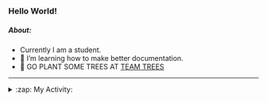 ### Hello World!

##### About:
- Currently I am a student.
- 🌱 I’m learning how to make better documentation.
- 🌱 GO PLANT SOME TREES AT [TEAM TREES](https://teamtrees.org/)

---
<details>
  <summary>:zap: My Activity:</summary>
  
<!--START_SECTION:waka-->
![Code Time](http://img.shields.io/badge/Code%20Time-1%2C132%20hrs%2056%20mins-blue)

**I'm a Night 🦉** 

```text
🌞 Morning                1269 commits        ██░░░░░░░░░░░░░░░░░░░░░░░   08.79 % 
🌆 Daytime                5237 commits        █████████░░░░░░░░░░░░░░░░   36.26 % 
🌃 Evening                4153 commits        ███████░░░░░░░░░░░░░░░░░░   28.75 % 
🌙 Night                  3784 commits        ███████░░░░░░░░░░░░░░░░░░   26.20 % 
```
📅 **I'm Most Productive on Wednesday** 

```text
Monday                   2215 commits        ████░░░░░░░░░░░░░░░░░░░░░   15.34 % 
Tuesday                  1836 commits        ███░░░░░░░░░░░░░░░░░░░░░░   12.71 % 
Wednesday                3365 commits        ██████░░░░░░░░░░░░░░░░░░░   23.30 % 
Thursday                 1738 commits        ███░░░░░░░░░░░░░░░░░░░░░░   12.03 % 
Friday                   1394 commits        ██░░░░░░░░░░░░░░░░░░░░░░░   09.65 % 
Saturday                 1301 commits        ██░░░░░░░░░░░░░░░░░░░░░░░   09.01 % 
Sunday                   2594 commits        ████░░░░░░░░░░░░░░░░░░░░░   17.96 % 
```


📊 **This Week I Spent My Time On** 

```text
🔥 Editors: 
VS Code                  51 mins             █████████████████████████   100.00 % 

🐱‍💻 Projects: 
praise                   51 mins             █████████████████████████   100.00 % 
```


 Last Updated on 09/06/2023 06:08:04 UTC
<!--END_SECTION:waka-->
</details>
